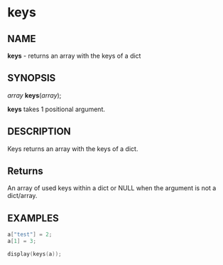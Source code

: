 # keys

## NAME

**keys** - returns an array with the keys of a dict

## SYNOPSIS

*array* **keys**(*array*);

**keys** takes 1 positional argument.

## DESCRIPTION

Keys returns an array with the keys of a dict.

## Returns

An array of used keys within a dict or NULL when the argument is not a dict/array.

## EXAMPLES

```cpp
a["test"] = 2;
a[1] = 3;

display(keys(a));
```
